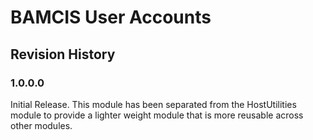 # BAMCIS User Accounts

## Revision History

### 1.0.0.0
Initial Release. This module has been separated from the HostUtilities module to provide a lighter weight module that is more reusable across other modules.